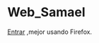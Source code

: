 # Web_Samael
<p><a href="https://drako005.github.io/Web_Samael/" target="_blank">Entrar</a> ,mejor usando Firefox.
